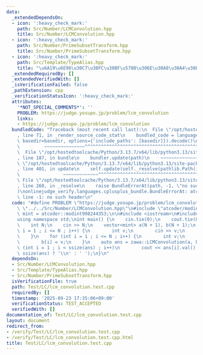```yaml
---
data:
  _extendedDependsOn:
  - icon: ':heavy_check_mark:'
    path: Src/Number/LCMConvolution.hpp
    title: Src/Number/LCMConvolution.hpp
  - icon: ':heavy_check_mark:'
    path: Src/Number/PrimeSubsetTransform.hpp
    title: Src/Number/PrimeSubsetTransform.hpp
  - icon: ':heavy_check_mark:'
    path: Src/Template/TypeAlias.hpp
    title: "\u6A19\u6E96\u30C7\u30FC\u30BF\u578B\u306E\u30A8\u30A4\u30EA\u30A2\u30B9"
  _extendedRequiredBy: []
  _extendedVerifiedWith: []
  _isVerificationFailed: false
  _pathExtension: cpp
  _verificationStatusIcon: ':heavy_check_mark:'
  attributes:
    '*NOT_SPECIAL_COMMENTS*': ''
    PROBLEM: https://judge.yosupo.jp/problem/lcm_convolution
    links:
    - https://judge.yosupo.jp/problem/lcm_convolution
  bundledCode: "Traceback (most recent call last):\n  File \"/opt/hostedtoolcache/Python/3.13.7/x64/lib/python3.13/site-packages/onlinejudge_verify/documentation/build.py\"\
    , line 71, in _render_source_code_stat\n    bundled_code = language.bundle(stat.path,\
    \ basedir=basedir, options={'include_paths': [basedir]}).decode()\n          \
    \         ~~~~~~~~~~~~~~~^^^^^^^^^^^^^^^^^^^^^^^^^^^^^^^^^^^^^^^^^^^^^^^^^^^^^^^^^^^^^^^^^^\n\
    \  File \"/opt/hostedtoolcache/Python/3.13.7/x64/lib/python3.13/site-packages/onlinejudge_verify/languages/cplusplus.py\"\
    , line 187, in bundle\n    bundler.update(path)\n    ~~~~~~~~~~~~~~^^^^^^\n  File\
    \ \"/opt/hostedtoolcache/Python/3.13.7/x64/lib/python3.13/site-packages/onlinejudge_verify/languages/cplusplus_bundle.py\"\
    , line 401, in update\n    self.update(self._resolve(pathlib.Path(included), included_from=path))\n\
    \                ~~~~~~~~~~~~~^^^^^^^^^^^^^^^^^^^^^^^^^^^^^^^^^^^^^^^^^^^^\n \
    \ File \"/opt/hostedtoolcache/Python/3.13.7/x64/lib/python3.13/site-packages/onlinejudge_verify/languages/cplusplus_bundle.py\"\
    , line 260, in _resolve\n    raise BundleErrorAt(path, -1, \"no such header\"\
    )\nonlinejudge_verify.languages.cplusplus_bundle.BundleErrorAt: atcoder/modint:\
    \ line -1: no such header\n"
  code: "#define PROBLEM \"https://judge.yosupo.jp/problem/lcm_convolution\"\n\n#include\
    \ \"../../Src/Number/LCMConvolution.hpp\"\n#include \"atcoder/modint\"\nusing\
    \ mint = atcoder::modint998244353;\n\n#include <iostream>\n#include <vector>\n\
    using namespace std;\nint main() {\n    cin.tie(0);\n    cout.tie(0);\n    ios::sync_with_stdio(0);\n\
    \    int N;\n    cin >> N;\n    vector<mint> a(N + 1), b(N + 1);\n    for (int\
    \ i = 1 ; i <= N ; i++) {\n        int v;\n        cin >> v;\n        a[i] = v;\n\
    \    }\n    for (int i = 1 ; i <= N ; i++) {\n        int v;\n        cin >> v;\n\
    \        b[i] = v;\n    }\n    auto ans = zawa::LCMConvolution(a, b);\n    for\
    \ (int i = 1 ; i < ssize(ans) ; i++)\n        cout << ans[i].val() << (i + 1 ==\
    \ ssize(ans) ? '\\n' : ' ');\n}\n"
  dependsOn:
  - Src/Number/LCMConvolution.hpp
  - Src/Template/TypeAlias.hpp
  - Src/Number/PrimeSubsetTransform.hpp
  isVerificationFile: true
  path: Test/LC/lcm_convolution.test.cpp
  requiredBy: []
  timestamp: '2025-09-23 17:35:06+09:00'
  verificationStatus: TEST_ACCEPTED
  verifiedWith: []
documentation_of: Test/LC/lcm_convolution.test.cpp
layout: document
redirect_from:
- /verify/Test/LC/lcm_convolution.test.cpp
- /verify/Test/LC/lcm_convolution.test.cpp.html
title: Test/LC/lcm_convolution.test.cpp
---
```

